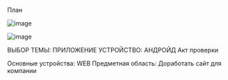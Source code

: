 План

![image](https://github.com/Rubble2004/diplom/assets/97594420/41b3fae8-590a-4ee0-84db-63d3bfabe973)

![image](https://github.com/Rubble2004/diplom/assets/97594420/ca2ea980-897a-4811-bd73-134ece8b9179)

ВЫБОР ТЕМЫ: ПРИЛОЖЕНИЕ
УСТРОЙСТВО: АНДРОЙД
Акт проверки

Основные устройства: WEB 
Предметная область: Доработать сайт для компании
